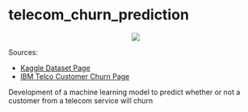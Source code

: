 # telecom_churn_prediction

<p align="center">
<img src="http://img.shields.io/static/v1?label=STATUS&message=development&color=yellow&style=for-the-badge"/>
</p>

Sources: 
- [Kaggle Dataset Page](https://www.kaggle.com/datasets/blastchar/telco-customer-churn?resource=download)
- [IBM Telco Customer Churn Page](https://community.ibm.com/community/user/businessanalytics/blogs/steven-macko/2019/07/11/telco-customer-churn-1113)

Development of a machine learning model to predict whether or not a customer from a telecom service will churn
